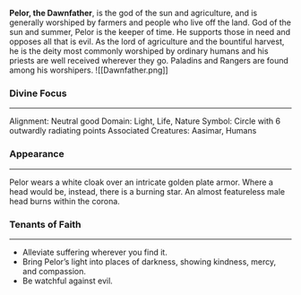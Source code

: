 **Pelor, the Dawnfather**, is the god of the sun and agriculture, and is generally worshiped by farmers and people who live off the land. God of the sun and summer, Pelor is the keeper of time. He supports those in need and opposes all that is evil. As the lord of agriculture and the bountiful harvest, he is the deity most commonly worshiped by ordinary humans and his priests are well received wherever they go. Paladins and Rangers are found among his worshipers. 
![[Dawnfather.png]]
### Divine Focus
---
Alignment: Neutral good
Domain: Light, Life, Nature
Symbol: Circle with 6 outwardly radiating points
Associated Creatures: Aasimar, Humans
### Appearance
------
Pelor wears a white cloak over an intricate golden plate armor. Where a head would be, instead, there is a burning star. An almost featureless male head burns within the corona.
### Tenants of Faith
---
- Alleviate suffering wherever you find it.
- Bring Pelor’s light into places of darkness, showing kindness, mercy, and compassion.
- Be watchful against evil.